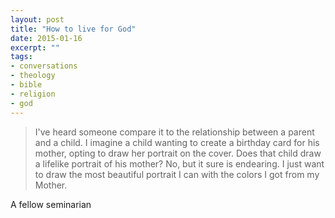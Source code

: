 ```yaml
---
layout: post
title: "How to live for God"
date: 2015-01-16
excerpt: ""
tags:
- conversations
- theology
- bible
- religion
- god
---
```

> I've heard someone compare it to the relationship between a parent and a child. I imagine a child wanting to create a birthday card for his mother, opting to draw her portrait on the cover. Does that child draw a lifelike portrait of his mother? No, but it sure is endearing. I just want to draw the most beautiful portrait I can with the colors I got from my Mother.

A fellow seminarian
